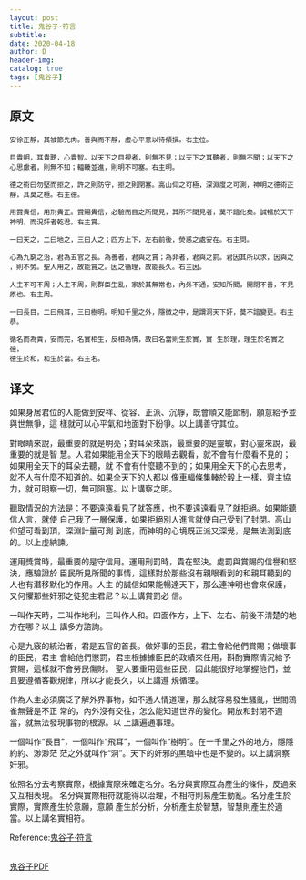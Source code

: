 ```yaml
--- 
layout: post
title: 鬼谷子·符言
subtitle:
date: 2020-04-18
author: D
header-img:
catalog: true
tags: [鬼谷子]
---
```


## 原文
```
安徐正靜，其被節先肉。善與而不靜，虛心平意以待傾損。右主位。

目貴明，耳貴聰，心貴智。以天下之目視者，則無不見；以天下之耳聽者，則無不聞；以天下之
心思慮者，則無不知；輻輳並進，則明不可塞。右主明。

德之術曰勿堅而拒之，許之則防守，拒之則閉塞。高山仰之可極，深淵度之可測，神明之德術正
靜，其莫之極。右主德。

用賞貴信，用刑貴正。賞賜貴信，必驗而目之所聞見，其所不聞見者，莫不諳化矣。誠暢於天下
神明，而況奸者乾君。右主賞。

一曰天之，二曰地之，三曰人之；四方上下，左右前後，熒惑之處安在。右主問。

心為九窮之治，君為五官之長。為善者，君與之賞；為非者，君與之罰。君因其所以求，因與之
，則不勞。聖人用之，故能賞之。因之循理，故能長久。右主因。

人主不可不周；人主不周，則群臣生亂，家於其無常也，內外不通，安知所聞，開閉不善，不見
原也。右主周。

一曰長目，二曰飛耳，三曰樹明。明知千里之外，隱微之中，是謂洞天下奸，莫不諳變更。右主
恭。

循名而為貴，安而完，名實相生，反相為情，故曰名當則生於實，實 生於理，理生於名實之德，
德生於和，和生於當。右主名。
```
## 译文
如果身居君位的人能做到安祥、從容、正派、沉靜，既會順又能節制，願意給予並與世無爭，這
樣就可以心平氣和地面對下紛爭。以上講善守其位。

對眼睛來說，最重要的就是明亮；對耳朵來說，最重要的是靈敏，對心靈來說，最重要的就是智
慧。人君如果能用全天下的眼睛去觀看，就不會有什麼看不見的；如果用全天下的耳朵去聽，就
不會有什麼聽不到的；如果用全天下的心去思考，就不人有什麼不知道的。如果全天下的人都以
像車輻條集輳於轂上一樣，齊主協力，就可明察一切，無可阻塞。以上講察之明。

聽取情況的方法是：不要遠遠看見了就答應，也不要遠遠看見了就拒絕。如果能聽信人言，就使
自己我了一層保護，如果拒絕別人進言就使自己受到了封閉。高山仰望可看到頂，深淵計量可測
到底，而神明的心境既正派又深覺，是無法測到底的。以上虛納諫。

運用獎賞時，最重要的是守信用。運用刑罰時，貴在堅決。處罰與賞賜的信譽和堅決，應驗證於
臣民所見所聞的事情，這樣對於那些沒有親眼看到的和親耳聽到的人也有潛移默化的作用。人主
的誠信如果能暢達天下，那么連神明也會來保護，又何懼那些奸邪之徒犯主君尼？以上講賞罰必
信。

一叫作天時，二叫作地利，三叫作人和。四面作方，上下、左右、前後不清楚的地方在哪？以上
講多方諮詢。

心是九竅的統治者，君是五官的首長。做好事的臣民，君主會給他們賞賜；做壞事的臣民，君主
會給他們懲罰，君主根據據臣民的政績來任用，斟酌實際情況給予賞賜，這樣就不會勞民傷財。
聖人要重用這些臣民，因此能很好地掌握他們，並且要遵循客觀規律，所以才能長久，以上講遵
規循理。

作為人主必須廣泛了解外界事物，如不通人情道理，那么就容易發生騷亂，世間鴉雀無聲是不正
常的，內外沒有交往，怎么能知道世界的變化。開放和封閉不適當，就無法發現事物的根源。以
上講遍通事理。

一個叫作“長目”，一個叫作“飛耳”，一個叫作“樹明”。在一千里之外的地方，隱隱約約、渺渺茫
茫之外就叫作“洞”。天下的奸邪的黑暗中也是不變的。以上講洞察奸邪。

依照名分去考察實際，根據實際來確定名分。名分與實際互為產生的條件，反過來又互相表現。
名分與實際相符就能得以治理，不相符則易產生動亂。名分產生於實際，實際產生於意願，意願
產生於分析，分析產生於智慧，智慧則產生於適當。以上講名實相符。


Reference:[鬼谷子·符言](https://www.arteducation.com.tw/guwen/bookv_3298.html)




<br>[鬼谷子PDF](/assests/guiguzi.pdf)
